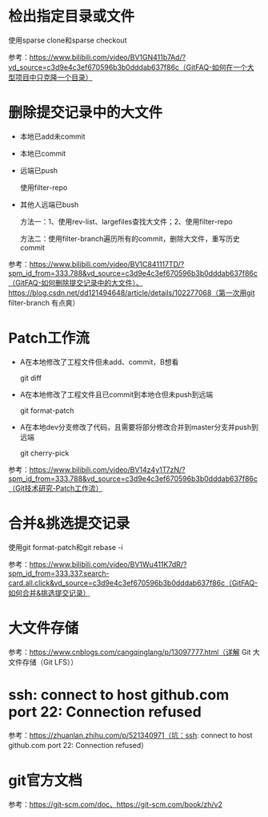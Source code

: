 # 检出指定目录或文件

使用sparse clone和sparse checkout

参考：https://www.bilibili.com/video/BV1GN411b7Ad/?vd_source=c3d9e4c3ef670596b3b0dddab637f86c（GitFAQ-如何在一个大型项目中只克隆一个目录）

# 删除提交记录中的大文件

- 本地已add未commit

- 本地已commit

- 远端已push

  使用filter-repo

- 其他人远端已bush

  方法一：1、使用rev-list、largefiles查找大文件；2、使用filter-repo
  
  方法二：使用filter-branch遍历所有的commit，删除大文件，重写历史commit

参考：https://www.bilibili.com/video/BV1C841117TD/?spm_id_from=333.788&vd_source=c3d9e4c3ef670596b3b0dddab637f86c（GitFAQ-如何删除提交记录中的大文件）、https://blog.csdn.net/dd121494648/article/details/102277068（第一次用git filter-branch 有点爽）

# Patch工作流

- A在本地修改了工程文件但未add、commit，B想看

  git diff

- A在本地修改了工程文件且已commit到本地仓但未push到远端

  git format-patch

- A在本地dev分支修改了代码，且需要将部分修改合并到master分支并push到远端

  git cherry-pick

参考：https://www.bilibili.com/video/BV14z4y1T7zN/?spm_id_from=333.788&vd_source=c3d9e4c3ef670596b3b0dddab637f86c（Git技术研究-Patch工作流）

# 合并&挑选提交记录

使用git format-patch和git rebase -i

参考：https://www.bilibili.com/video/BV1Wu411K7dR/?spm_id_from=333.337.search-card.all.click&vd_source=c3d9e4c3ef670596b3b0dddab637f86c（GitFAQ-如何合并&挑选提交记录）

# 大文件存储

参考：https://www.cnblogs.com/cangqinglang/p/13097777.html（详解 Git 大文件存储（Git LFS））

# ssh: connect to host github.com port 22: Connection refused

参考：https://zhuanlan.zhihu.com/p/521340971（坑：ssh: connect to host github.com port 22: Connection refused）

# git官方文档

参考：https://git-scm.com/doc、https://git-scm.com/book/zh/v2